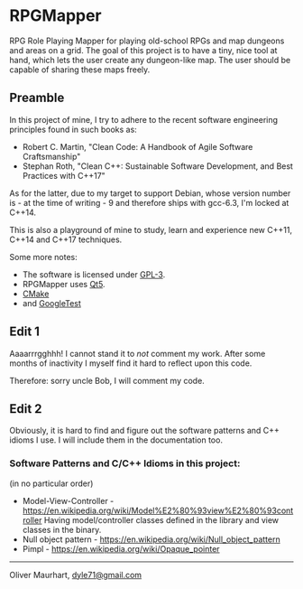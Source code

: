 # RPGMapper

RPG Role Playing Mapper for playing old-school RPGs and map dungeons and areas on a grid. 
The goal of this project is to have a tiny, nice tool at hand, which lets the user create
any dungeon-like map. The user should be capable of sharing these maps freely.


## Preamble

In  this project of mine, I try to adhere to the recent software engineering principles found
in such books as:

* Robert C. Martin, "Clean Code: A Handbook of Agile Software Craftsmanship"
* Stephan Roth, "Clean C++: Sustainable Software Development, and Best Practices 
with C++17"  

As for the latter, due to my target to support Debian, whose version number is - at the time
of writing - 9 and therefore ships with gcc-6.3, I'm locked at C++14. 

This is also a playground of mine to study, learn and experience new C++11, C++14 and C++17 
techniques.

Some more notes:
* The software is licensed under [GPL-3](http://gplv3.fsf.org).
* RPGMapper uses [Qt5](https://www.qt.io).
* [CMake](https://cmake.org)
* and [GoogleTest](https://github.com/google/googletest)

## Edit 1

Aaaarrrgghhh! I cannot stand it to _not_ comment my work. After some months of inactivity 
I myself find it hard to reflect upon this code.

Therefore: sorry uncle Bob, I will comment my code.

## Edit 2

Obviously, it is hard to find and figure out the software patterns and C++ idioms I use.
I will include them in the documentation too.

### Software Patterns and C/C++ Idioms in this project:

(in no particular order)

- Model-View-Controller - https://en.wikipedia.org/wiki/Model%E2%80%93view%E2%80%93controller 
  Having model/controller classes defined in the library and view classes in the binary. 
- Null object pattern - https://en.wikipedia.org/wiki/Null_object_pattern
- Pimpl - https://en.wikipedia.org/wiki/Opaque_pointer

---
Oliver Maurhart, <dyle71@gmail.com>  
